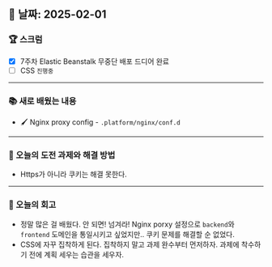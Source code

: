 ## 📆  날짜: 2025-02-01

### 🏆 스크럼  
- [x] 7주차 Elastic Beanstalk 무중단 배포 드디어 완료
- [ ] CSS `진행중`

---

### 📚 새로 배웠는 내용  
- 🖌️ Nginx proxy config - `.platform/nginx/conf.d` 

---

### 🚀 오늘의 도전 과제와 해결 방법  
- Https가 아니라 쿠키는 해결 못한다.

---

### 💭 오늘의 회고  
- 정말 많은 걸 배웠다. 안 되면! 넘겨라! Nginx porxy 설정으로 `backend`와 `frontend` 도메인을 통일시키고 싶었지만.. 쿠키 문제를 해결할 순 없었다.
- CSS에 자꾸 집착하게 된다. 집착하지 말고 과제 완수부터 먼저하자. 과제에 착수하기 전에 계획 세우는 습관을 세우자. 
